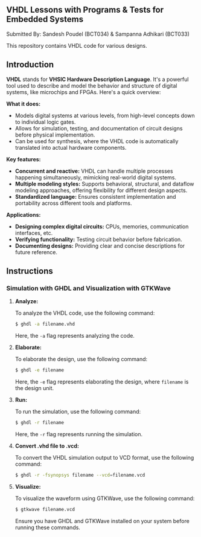 ## **VHDL Lessons with Programs & Tests for Embedded Systems**
Submitted By:
Sandesh Poudel (BCT034) & Sampanna Adhikari (BCT033)

This repository contains VHDL code for various designs.

## Introduction

**VHDL** stands for **VHSIC Hardware Description Language**. It's a powerful tool used to describe and model the behavior and structure of digital systems, like microchips and FPGAs. Here's a quick overview:

**What it does:**

* Models digital systems at various levels, from high-level concepts down to individual logic gates.
* Allows for simulation, testing, and documentation of circuit designs before physical implementation.
* Can be used for synthesis, where the VHDL code is automatically translated into actual hardware components.

**Key features:**

* **Concurrent and reactive:** VHDL can handle multiple processes happening simultaneously, mimicking real-world digital systems.
* **Multiple modeling styles:** Supports behavioral, structural, and dataflow modeling approaches, offering flexibility for different design aspects.
* **Standardized language:** Ensures consistent implementation and portability across different tools and platforms.

**Applications:**

* **Designing complex digital circuits:** CPUs, memories, communication interfaces, etc.
* **Verifying functionality:** Testing circuit behavior before fabrication.
* **Documenting designs:** Providing clear and concise descriptions for future reference.



## Instructions

### Simulation with GHDL and Visualization with GTKWave

1. **Analyze:**

   To analyze the VHDL code, use the following command:
   
   ```sh
   $ ghdl -a filename.vhd
   ```

   Here, the `-a` flag represents analyzing the code.

2. **Elaborate:**

   To elaborate the design, use the following command:
   
   ```sh
   $ ghdl -e filename
   ```

   Here, the `-e` flag represents elaborating the design, where `filename` is the design unit.

3. **Run:**

   To run the simulation, use the following command:
   
   ```sh
   $ ghdl -r filename
   ```

   Here, the `-r` flag represents running the simulation.

4. **Convert .vhd file to .vcd:**

   To convert the VHDL simulation output to VCD format, use the following command:
   
   ```sh
   $ ghdl -r -fsynopsys filename --vcd=filename.vcd
   ```

5. **Visualize:**

   To visualize the waveform using GTKWave, use the following command:
   
   ```sh
   $ gtkwave filename.vcd
   ```

   Ensure you have GHDL and GTKWave installed on your system before running these commands.
